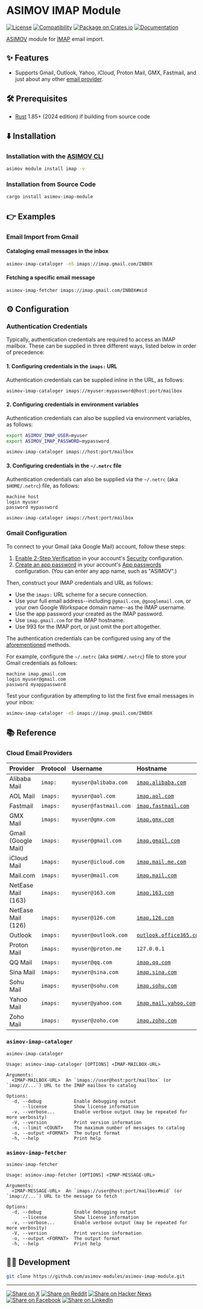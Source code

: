 # ASIMOV IMAP Module

[![License](https://img.shields.io/badge/license-Public%20Domain-blue.svg)](https://unlicense.org)
[![Compatibility](https://img.shields.io/badge/rust-1.85%2B-blue)](https://blog.rust-lang.org/2025/02/20/Rust-1.85.0/)
[![Package on Crates.io](https://img.shields.io/crates/v/asimov-imap-module)](https://crates.io/crates/asimov-imap-module)
[![Documentation](https://docs.rs/asimov-imap-module/badge.svg)](https://docs.rs/asimov-imap-module)

[ASIMOV] module for [IMAP] email import.

## ✨ Features

- Supports Gmail, Outlook, Yahoo, iCloud, Proton Mail, GMX, Fastmail, and just
  about any other [email provider](#cloud-email-providers).

## 🛠️ Prerequisites

- [Rust] 1.85+ (2024 edition) if building from source code

## ⬇️ Installation

### Installation with the [ASIMOV CLI]

```bash
asimov module install imap -v
```

### Installation from Source Code

```bash
cargo install asimov-imap-module
```

## 👉 Examples

### Email Import from Gmail

#### Cataloging email messages in the inbox

```bash
asimov-imap-cataloger -n5 imaps://imap.gmail.com/INBOX
```

#### Fetching a specific email message

```bash
asimov-imap-fetcher imaps://imap.gmail.com/INBOX#mid
```

## ⚙ Configuration

### Authentication Credentials

Typically, authentication credentials are required to access an IMAP mailbox.
These can be supplied in three different ways, listed below in order of
precedence:

#### 1. Configuring credentials in the `imaps:` URL

Authentication credentials can be supplied inline in the URL, as follows:

```bash
asimov-imap-cataloger imaps://myuser:mypassword@host:port/mailbox
```

#### 2. Configuring credentials in environment variables

Authentication credentials can also be supplied via environment variables, as
follows:

```bash
export ASIMOV_IMAP_USER=myuser
export ASIMOV_IMAP_PASSWORD=mypassword

asimov-imap-cataloger imaps://host:port/mailbox
```

#### 3. Configuring credentials in the `~/.netrc` file

Authentication credentials can also be supplied via the `~/.netrc` (aka
`$HOME/.netrc`) file, as follows:

```
machine host
login myuser
password mypassword
```

```bash
asimov-imap-cataloger imaps://host:port/mailbox
```

### Gmail Configuration

To connect to your Gmail (aka Google Mail) account, follow these steps:

1. [Enable 2-Step Verification](https://support.google.com/accounts/answer/185839)
   in your account's [Security](https://myaccount.google.com/security)
   configuration.
2. [Create an app password](https://support.google.com/accounts/answer/185833)
   in your account's [App passwords](https://myaccount.google.com/apppasswords)
   configuration. (You can enter any app name, such as "ASIMOV".)

Then, construct your IMAP credentials and URL as follows:

- Use the `imaps:` URL scheme for a secure connection.
- Use your full email address--including `@gmail.com`, `@googlemail.com`,
  or your own Google Workspace domain name--as the IMAP username.
- Use the app password your created as the IMAP password.
- Use `imap.gmail.com` for the IMAP hostname.
- Use 993 for the IMAP port, or just omit the port altogether.

The authentication credentials can be configured using any of the
[aforementioned](#authentication-credentials) methods.

For example, configure the `~/.netrc` (aka `$HOME/.netrc`) file to store your
Gmail credentials as follows:

```
machine imap.gmail.com
login myuser@gmail.com
password myapppassword
```

Test your configuration by attempting to list the first five email messages in
your inbox:

```bash
asimov-imap-cataloger -n5 imaps://imap.gmail.com/INBOX
```

## 📚 Reference

### Cloud Email Providers

| Provider | Protocol | Username | Hostname | Port |
| :------- | :------- | :------- | :------- | :--- |
| Alibaba Mail | `imap:` | `myuser@alibaba.com` | [`imap.alibaba.com`] | 143 |
| AOL Mail | `imaps:` | `myuser@aol.com` | [`imap.aol.com`] | 993 |
| Fastmail | `imaps:` | `myuser@fastmail.com` | [`imap.fastmail.com`] | 993 |
| GMX Mail | `imaps:` | `myuser@gmx.com` | [`imap.gmx.com`] | 993 |
| Gmail (Google Mail) | `imaps:` | `myuser@gmail.com` | [`imap.gmail.com`] | 993 |
| iCloud Mail | `imaps:` | `myuser@icloud.com` | [`imap.mail.me.com`] | 993 |
| Mail.com | `imaps:` | `myuser@mail.com` | [`imap.mail.com`] | 993 |
| NetEase Mail (163) | `imaps:` | `myuser@163.com` | [`imap.163.com`] | 993 |
| NetEase Mail (126) | `imaps:` | `myuser@126.com` | [`imap.126.com`] | 993 |
| Outlook | `imaps:` | `myuser@outlook.com` | [`outlook.office365.com`] | 993 |
| Proton Mail | `imaps:` | `myuser@proton.me` | `127.0.0.1` | 1143 |
| QQ Mail | `imaps:` | `myuser@qq.com` | [`imap.qq.com`] | 993 |
| Sina Mail | `imaps:` | `myuser@sina.com` | [`imap.sina.com`] | 993 |
| Sohu Mail | `imaps:` | `myuser@sohu.com` | [`imap.sohu.com`] | 993 |
| Yahoo Mail | `imaps:` | `myuser@yahoo.com` | [`imap.mail.yahoo.com`] | 993 |
| Zoho Mail | `imaps:` | `myuser@zoho.com` | [`imap.zoho.com`] | 993 |

### `asimov-imap-cataloger`

```
asimov-imap-cataloger

Usage: asimov-imap-cataloger [OPTIONS] <IMAP-MAILBOX-URL>

Arguments:
  <IMAP-MAILBOX-URL>  An `imaps://user@host:port/mailbox` (or `imap://...`) URL to the IMAP mailbox to catalog

Options:
  -d, --debug            Enable debugging output
      --license          Show license information
  -v, --verbose...       Enable verbose output (may be repeated for more verbosity)
  -V, --version          Print version information
  -n, --limit <COUNT>    The maximum number of messages to catalog
  -o, --output <FORMAT>  The output format
  -h, --help             Print help
```

### `asimov-imap-fetcher`

```
asimov-imap-fetcher

Usage: asimov-imap-fetcher [OPTIONS] <IMAP-MESSAGE-URL>

Arguments:
  <IMAP-MESSAGE-URL>  An `imaps://user@host:port/mailbox#mid` (or `imap://...`) URL to the message to fetch

Options:
  -d, --debug            Enable debugging output
      --license          Show license information
  -v, --verbose...       Enable verbose output (may be repeated for more verbosity)
  -V, --version          Print version information
  -o, --output <FORMAT>  The output format
  -h, --help             Print help
```

## 👨‍💻 Development

```bash
git clone https://github.com/asimov-modules/asimov-imap-module.git
```

---

[![Share on X](https://img.shields.io/badge/share%20on-x-03A9F4?logo=x)](https://x.com/intent/post?url=https://github.com/asimov-modules/asimov-imap-module&text=asimov-imap-module)
[![Share on Reddit](https://img.shields.io/badge/share%20on-reddit-red?logo=reddit)](https://reddit.com/submit?url=https://github.com/asimov-modules/asimov-imap-module&title=asimov-imap-module)
[![Share on Hacker News](https://img.shields.io/badge/share%20on-hn-orange?logo=ycombinator)](https://news.ycombinator.com/submitlink?u=https://github.com/asimov-modules/asimov-imap-module&t=asimov-imap-module)
[![Share on Facebook](https://img.shields.io/badge/share%20on-fb-1976D2?logo=facebook)](https://www.facebook.com/sharer/sharer.php?u=https://github.com/asimov-modules/asimov-imap-module)
[![Share on LinkedIn](https://img.shields.io/badge/share%20on-linkedin-3949AB?logo=linkedin)](https://www.linkedin.com/sharing/share-offsite/?url=https://github.com/asimov-modules/asimov-imap-module)

[ASIMOV]: https://asimov.sh
[ASIMOV CLI]: https://cli.asimov.sh
[IMAP]: https://en.wikipedia.org/wiki/Internet_Message_Access_Protocol
[JSON-LD]: https://json-ld.org
[KNOW]: https://know.dev
[RDF]: https://www.w3.org/TR/rdf12-primer/
[Rust]: https://rust-lang.org

[`imap.126.com`]: https://help.mail.126.com/faqDetail.do?code=d7a5dc8471cd0c0e8b4b8f4f8e49998b374173cfe9171305fa1ce630d7f67ac24aac98d1012d23f2
[`imap.163.com`]: https://help.mail.163.com/faqDetail.do?code=d7a5dc8471cd0c0e8b4b8f4f8e49998b374173cfe9171305fa1ce630d7f67ac24aac98d1012d23f2
[`imap.alibaba.com`]: https://so.alibaba.com/s/cgs/knowledge?categoryId=93847011&language=zh_CN&m_station=cgs&questionId=dc256e66a1064c65aee1de6f5095bde2
[`imap.aol.com`]: https://help.aol.com/articles/how-do-i-use-other-email-applications-to-send-and-receive-my-aol-mail
[`imap.fastmail.com`]: https://www.fastmail.help/hc/en-us/articles/1500000279921-IMAP-POP-and-SMTP
[`imap.gmail.com`]: https://support.google.com/mail/answer/7126229
[`imap.gmx.com`]: https://support.gmx.com/pop-imap/imap/server.html
[`imap.mail.com`]: https://support.mail.com/premium/imap/server.html
[`imap.mail.me.com`]: https://support.apple.com/en-us/102525
[`imap.mail.yahoo.com`]: https://help.yahoo.com/kb/SLN4075.html
[`imap.qq.com`]: https://service.mail.qq.com/detail/128/339
[`imap.sina.com`]: https://help.sina.com.cn/comquestiondetail/view/1565/
[`imap.sina.com`]: https://help.sina.com.cn/comquestiondetail/view/1565/
[`imap.sohu.com`]: https://cloud.tencent.com/developer/article/1800257
[`imap.zoho.com`]: https://www.zoho.com/mail/help/imap-access.html
[`outlook.office365.com`]: https://support.microsoft.com/en-us/office/pop-imap-and-smtp-settings-for-outlook-com-d088b986-291d-42b8-9564-9c414e2aa040
